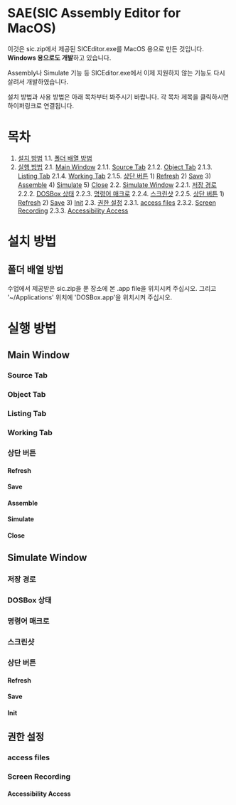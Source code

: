 # SAE(SIC Assembly Editor for MacOS)
이것은 sic.zip에서 제공된 SICEditor.exe를 MacOS 용으로 만든 것입니다.
**Windows 용으로도 개발**하고 있습니다.

Assembly나 Simulate 기능 등 SICEditor.exe에서 이제 지원하지 않는 기능도
다시 살려서 개발하였습니다.

설치 방법과 사용 방법은 아래 목차부터 봐주시기 바랍니다.
각 목차 제목을 클릭하시면 하이퍼링크로 연결됩니다.

# 목차
1. [설치 방법](#1.-설치-방법)
    1.1. [폴더 배열 방법](#1.1.-폴더-배열-방법)
2. [실행 방법](#2.-실행-방법)
    2.1. [Main Window](#2.1.-Main-Window)
        2.1.1. [Source Tab](#2.1.1.-Source-Tab)
        2.1.2. [Object Tab](#2.1.2.-Object-Tab)
        2.1.3. [Listing Tab](#2.1.3.-Listing-Tab)
        2.1.4. [Working Tab](#2.1.4.-Working-Tab)
        2.1.5. [상단 버튼](#2.1.5.-상단-버튼)
            1) [Refresh](#Refresh)
            2) [Save](#Save)
            3) [Assemble](#Assemble)
            4) [Simulate](#Simulate)
            5) [Close](#Close)
    2.2. [Simulate Window](#2.2.-Simulate-Window)
        2.2.1. [저장 경로](#2.2.1.-저장-경로)
        2.2.2. [DOSBox 상태](#2.2.2.-DOSBox-상태)
        2.2.3. [명령어 매크로](#2.2.3.-명령어-매크로)
        2.2.4. [스크린샷](#2.2.4.-스크린샷)
        2.2.5. [상단 버튼](#2.2.5.-상단-버튼)
            1) [Refresh](#Refresh)
            2) [Save](#Save)
            3) [Init](#Init)
    2.3. [권한 설정](#2.3.-권한-설정)
        2.3.1. [access files](#2.3.1.-access-files)
        2.3.2. [Screen Recording](#2.3.2.-Screen-Recording)
        2.3.3. [Accessibility Access](#2.3.3.-Accessibility-Access)

# 설치 방법

## 폴더 배열 방법
수업에서 제공받은 sic.zip을 푼 장소에 본 .app file을 위치시켜 주십시오.
그리고 '~/Applications' 위치에 'DOSBox.app'을 위치시켜 주십시오.

# 실행 방법

## Main Window


### Source Tab

### Object Tab

### Listing Tab

### Working Tab

### 상단 버튼

#### Refresh

#### Save

#### Assemble

#### Simulate

#### Close

## Simulate Window

### 저장 경로

### DOSBox 상태

### 명령어 매크로

### 스크린샷

### 상단 버튼

#### Refresh

#### Save

#### Init

## 권한 설정

### access files

### Screen Recording

#### Accessibility Access
